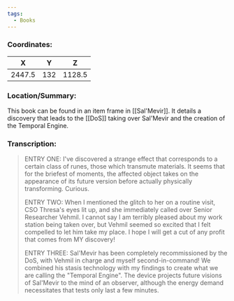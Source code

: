 ```yaml
---
tags:
  - Books
---
```


### Coordinates:
| **X** | **Y**| **Z** |
|:-----:|:----:|:-----:|
|2447.5  |132   |1128.5  |

### Location/Summary:
This book can be found in an item frame in [[Sal'Mevir]]. It details a discovery that leads to the [[DoS]] taking over Sal'Mevir and the creation of the Temporal Engine.

### Transcription:
> ENTRY ONE: I've discovered a strange effect that corresponds to a certain class of runes, those which transmute materials. It seems that for the briefest of moments, the affected object takes on the appearance of its future version before actually physically transforming. Curious.
>
> ENTRY TWO: When I mentioned the glitch to her on a routine visit, CSO Thresa's eyes lit up, and she immediately called over Senior Researcher Vehmil. I cannot say I am terribly pleased about my work station being taken over, but Vehmil seemed so excited that I felt compelled to let him take my place. I hope I will get a cut of any profit that comes from MY discovery!
>
> ENTRY THREE: Sal'Mevir has been completely recommissioned by the DoS, with Vehmil in charge and myself second-in-command! We combined his stasis technology with my findings to create what we are calling the "Temporal Engine". The device projects future visions of Sal'Mevir to the mind of an observer, although the energy demand necessitates that tests only last a few minutes.


